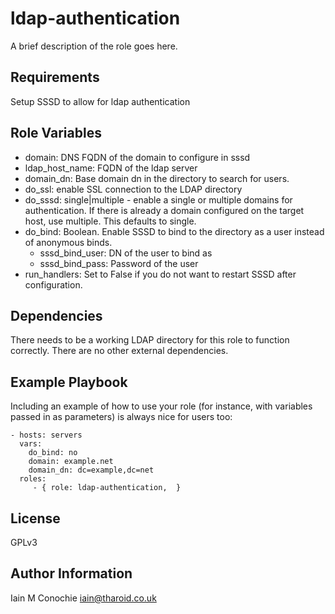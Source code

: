 ldap-authentication
=========

A brief description of the role goes here.

Requirements
------------

 Setup SSSD  to allow for ldap authentication

Role Variables
--------------

  - domain: DNS FQDN of the domain to configure in sssd
  - ldap_host_name: FQDN of the ldap server
  - domain_dn: Base domain dn in the directory to search for users.
  - do_ssl: enable SSL connection to the LDAP directory
  - do_sssd: single|multiple - enable a single or multiple domains for authentication. If there is already
      a domain configured on the target host, use multiple. This defaults to single. 
  - do_bind: Boolean. Enable SSSD to bind to the directory as a user instead of anonymous binds.
      - sssd_bind_user: DN of the user to bind as
      - sssd_bind_pass: Password of the user
  - run_handlers: Set to False if you do not want to restart SSSD after configuration.
  
Dependencies
------------

 There needs to be a working LDAP directory for this role to function correctly. There are no other external dependencies.

Example Playbook
----------------

Including an example of how to use your role (for instance, with variables passed in as parameters) is always nice for users too:

    - hosts: servers
      vars:
        do_bind: no
        domain: example.net
        domain_dn: dc=example,dc=net
      roles:
         - { role: ldap-authentication,  }

License
-------

GPLv3

Author Information
------------------

Iain M Conochie <iain@tharoid.co.uk>
